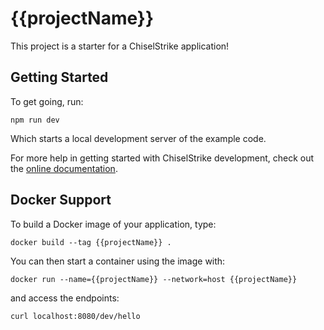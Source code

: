 # {{projectName}}

This project is a starter for a ChiselStrike application!

## Getting Started

To get going, run:

```console
npm run dev
```

Which starts a local development server of the example code.

For more help in getting started with ChiselStrike development, check out the
[online documentation](https://cs.docs.chiselstrike.com).

## Docker Support

To build a Docker image of your application, type:

```console
docker build --tag {{projectName}} .
```

You can then start a container using the image with:

```
docker run --name={{projectName}} --network=host {{projectName}}
```

and access the endpoints:

```
curl localhost:8080/dev/hello
```
